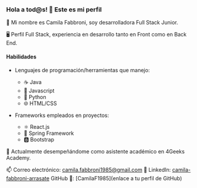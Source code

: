 ### Hola a tod@s! 👋 Este es mi perfil

🧑 Mi nombre es Camila Fabbroni, soy desarrolladora Full Stack Junior. 

🖥️ Perfil Full Stack, experiencia en desarrollo tanto en Front como en Back End.

#### Habilidades

- Lenguajes de programación/herramientas que manejo:
  - ☕ Java
  - 📜 Javascript
  - 🐍 Python
  - 🌐 HTML/CSS

- Frameworks empleados en proyectos:
  - ⚛️ React.js
  - 🍃 Spring Framework
  - 🅱️ Bootstrap

🔭 Actualmente desempeñándome como asistente académico en 4Geeks Academy.

📫 Correo electrónico: camila.fabbroni1985@gmail.com
🔗 LinkedIn: [camila-fabbroni-arrasate](https://www.linkedin.com/in/camila-fabbroni-arrasate/)
GitHub 🐙: [CamilaF1985](enlace a tu perfil de GitHub)
